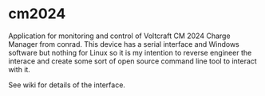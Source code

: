 # cm2024
Application for monitoring and control of Voltcraft CM 2024 Charge Manager from conrad. This device has a serial interface and Windows software but nothing for Linux so it is my intention to reverse engineer the interace and create some sort of open source command line tool to interact with it.

See wiki for details of the interface. 
